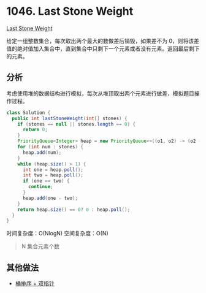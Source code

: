 # 1046. Last Stone Weight

[Last Stone Weight](https://leetcode.com/problems/last-stone-weight/)

给定一组整数集合，每次取出两个最大的数做差后销毁，如果差不为 0，则将该差值的绝对值加入集合中，直到集合中只剩下一个元素或者没有元素。返回最后剩下的元素。

## 分析

考虑使用堆的数据结构进行模拟，每次从堆顶取出两个元素进行做差，模拟题目操作过程。

```java
class Solution {
  public int lastStoneWeight(int[] stones) {
    if (stones == null || stones.length == 0) {
      return 0;
    }
    PriorityQueue<Integer> heap = new PriorityQueue<>((o1, o2) -> (o2 - o1));
    for (int num : stones) {
      heap.add(num);
    }
    while (heap.size() > 1) {
      int one = heap.poll();
      int two = heap.poll();
      if (one == two) {
        continue;
      }
      heap.add(one - two);
    }
    return heap.size() == 0? 0 : heap.poll();
  }
}
```


时间复杂度：O(NlogN)
空间复杂度：O(N)

> N 集合元素个数

## 其他做法

- [桶排序 + 双指针](https://leetcode.com/problems/last-stone-weight/discuss/360047/Super-Simple-O(N)-Java-Solution-using-bucket-sort-and-two-pointers)